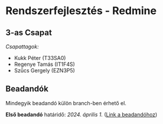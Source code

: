 # Rendszerfejlesztés - Redmine
## 3-as Csapat ##
*Csapattagok:*
- Kukk Péter (T33SA0)
- Regenye Tamás (IT1F4S)
- Szűcs Gergely (EZN3P5)  
  
## Beadandók ##  
Mindegyik beadandó külön branch-ben érhető el.  
  
**Első beadandó** határidő: *2024. április 1.* ([Link a beadandóhoz](https://github.com/KukkPeter/Redmine/tree/beadando1))